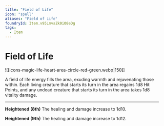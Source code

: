 ```yaml
---
title: "Field of Life"
icon: "spell"
aliases: "Field of Life"
foundryId: Item.v95LmvaZk0iO8eDg
tags:
  - Item
---
```


# Field of Life
![[icons-magic-life-heart-area-circle-red-green.webp|150]]

A field of life energy fills the area, exuding warmth and rejuvenating those within. Each living creature that starts its turn in the area regains 1d8 Hit Points, and any undead creature that starts its turn in the area takes 1d8 vitality damage.

* * *

**Heightened (8th)** The healing and damage increase to 1d10.

**Heightened (9th)** The healing and damage increase to 1d12.
